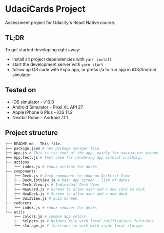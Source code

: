 # UdaciCards Project

Assessment project for Udacity's React Native course.

## TL;DR

To get started developing right away:

* install all project dependencies with `yarn install`
* start the development server with `yarn start`
* follow up QR code with Expo app, or press i/a to run app in iOS/Android simulator

## Tested on

* iOS simulator - v10.0
* Android Simulator - Pixel XL API 27
* Apple iPhone 6 Plus - iOS 11.2
* Nextbit Robin - Android 7.1.1

## Project structure
```bash
├── README.md - This file.
├── package.json # npm package manager file.
├── App.js # This is the root of the app, mainly for navigation scheme.
├── App.test.js # Test case for rendering app without crashing.
├── actions
│   └── index.js # redux actions for decks
├── components
│   ├── Deck.js # Deck component to show on DeckList View
│   ├── DeckListView.js # Main app screen - list of decks
│   ├── DeckLView.js # Individual Deck View
│   ├── NewCard.js # Screen to allow user add a new card to deck
│   ├── NewDeck.js # Screen to allow user add a new deck
│   └── QuizView.js # Quiz Screen
├── reducers
│   └── index.js # redux reducer for decks
└── utils
    ├── colors.js # common app colors
    ├── helpers.js # helpers file with local notifications functions
    └── storage.js # functions to work with async local storage

```